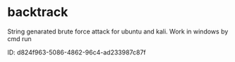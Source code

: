 # backtrack

String genarated brute force attack for ubuntu and kali.
Work in windows by cmd run




ID: d824f963-5086-4862-96c4-ad233987c87f
